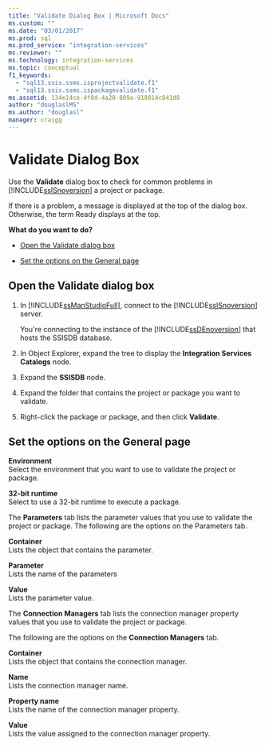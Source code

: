 ```yaml
---
title: "Validate Dialog Box | Microsoft Docs"
ms.custom: ""
ms.date: "03/01/2017"
ms.prod: sql
ms.prod_service: "integration-services"
ms.reviewer: ""
ms.technology: integration-services
ms.topic: conceptual
f1_keywords: 
  - "sql13.ssis.ssms.isprojectvalidate.f1"
  - "sql13.ssis.ssms.ispackagevalidate.f1"
ms.assetid: 134e14ce-4f8d-4a20-889a-918014c841d8
author: "douglaslMS"
ms.author: "douglasl"
manager: craigg
---
```

# Validate Dialog Box
  Use the **Validate** dialog box to check for common problems in [!INCLUDE[ssISnoversion](../../includes/ssisnoversion-md.md)] a project or package.  
  
 If there is a problem, a message is displayed at the top of the dialog box. Otherwise, the term Ready displays at the top.  
  
 **What do you want to do?**  
  
-   [Open the Validate dialog box](#open_dialog)  
  
-   [Set the options on the General page](#general)  
  
##  <a name="open_dialog"></a> Open the Validate dialog box  
  
1.  In [!INCLUDE[ssManStudioFull](../../includes/ssmanstudiofull-md.md)], connect to the [!INCLUDE[ssISnoversion](../../includes/ssisnoversion-md.md)] server.  
  
     You're connecting to the instance of the [!INCLUDE[ssDEnoversion](../../includes/ssdenoversion-md.md)] that hosts the SSISDB database.  
  
2.  In Object Explorer, expand the tree to display the **Integration Services Catalogs** node.  
  
3.  Expand the **SSISDB** node.  
  
4.  Expand the folder that contains the project or package you want to validate.  
  
5.  Right-click the package or package, and then click **Validate**.  
  
##  <a name="general"></a> Set the options on the General page  
 **Environment**  
 Select the environment that you want to use to validate the project or package.  
  
 **32-bit runtime**  
 Select to use a 32-bit runtime to execute a package.  
  
 The **Parameters** tab lists the parameter values that you use to validate the project or package. The following are the options on the Parameters tab.  
  
 **Container**  
 Lists the object that contains the parameter.  
  
 **Parameter**  
 Lists the name of the parameters  
  
 **Value**  
 Lists the parameter value.  
  
 The **Connection Managers** tab lists the connection manager property values that you use to validate the project or package.  
  
 The following are the options on the **Connection Managers** tab.  
  
 **Container**  
 Lists the object that contains the connection manager.  
  
 **Name**  
 Lists the connection manager name.  
  
 **Property name**  
 Lists the name of the connection manager property.  
  
 **Value**  
 Lists the value assigned to the connection manager property.  
  
  
